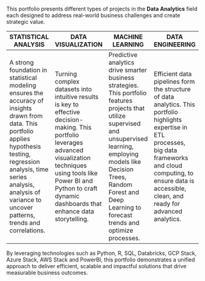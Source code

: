 This portfolio presents different types of projects in the **Data Analytics** field each designed to address real-world business challenges and create strategic value. 

| STATISTICAL ANALYSIS  | DATA VISUALIZATION | MACHINE LEARNING  | DATA ENGINEERING |
| --------------------  | ------------------ | ----------------- | ---------------- |
| A strong foundation in statistical modeling ensures the accuracy of insights drawn from data. This portfolio applies hypothesis testing, regression analysis, time series analysis, analysis of variance to uncover patterns, trends and correlations.| Turning complex datasets into intuitive results is key to effective decision-making. This portfolio leverages advanced visualization techniques using tools like Power BI and Python to craft dynamic dashboards that enhance data storytelling. | Predictive analytics drive smarter business strategies. This portfolio features projects that utilize supervised and unsupervised learning, employing models like Decision Trees, Random Forest and Deep Learning to forecast trends and optimize processes. | Efficient data pipelines form the structure of data analytics. This portfolio highlights expertise in ETL processes, big data frameworks and cloud computing, to ensure data is accessible, clean, and ready for advanced analytics. |

By leveraging technologies such as Python, R, SQL, Databricks, GCP Stack, Azure Stack, AWS Stack and PowerBI, this portfolio demonstrates a unified approach to deliver efficient, scalable and impactful solutions that drive measurable business outcomes.
